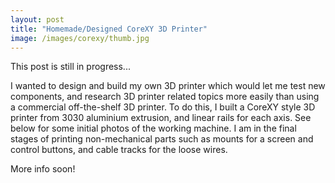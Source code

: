 ```yaml
---
layout: post
title: "Homemade/Designed CoreXY 3D Printer"
image: /images/corexy/thumb.jpg
---
```


This post is still in progress...

I wanted to design and build my own 3D printer which would let me test new components, and research 3D printer related topics more easily than using a commercial off-the-shelf 3D printer. To do this, I built a CoreXY style 3D printer from 3030 aluminium extrusion, and linear rails for each axis. See below for some initial photos of the working machine. I am in the final stages of printing non-mechanical parts such as mounts for a screen and control buttons, and cable tracks for the loose wires.

More info soon!

<img src="/images/corexy/iso_1.jpg" alt="" class="inline">
<img src="/images/corexy/y_1.jpg" alt="" class="inline">
<img src="/images/corexy/macro_1.jpg" alt="" class="inline">
<img src="/images/corexy/bed_1.jpg" alt="" class="inline">
<img src="/images/corexy/through_1.jpg" alt="" class="inline">
